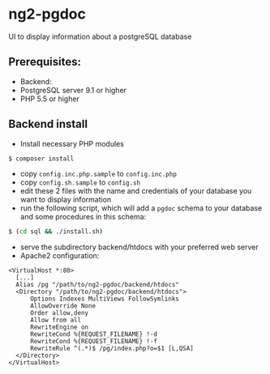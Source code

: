 # ng2-pgdoc
UI to display information about a postgreSQL database 

## Prerequisites:

- Backend:
 - PostgreSQL server 9.1 or higher
 - PHP 5.5 or higher

## Backend install

- Install necessary PHP modules
```sh
$ composer install
```

- copy `config.inc.php.sample` to `config.inc.php`
- copy `config.sh.sample` to `config.sh`
- edit these 2 files with the name and credentials of your database you want to display information
- run the following script, which will add a `pgdoc` schema to your database and some procedures in this schema:

```sh
$ (cd sql && ./install.sh)
```
- serve the subdirectory backend/htdocs with your preferred web server
- Apache2 configuration:
```
<VirtualHost *:80>
  [...]
  Alias /pg "/path/to/ng2-pgdoc/backend/htdocs"
  <Directory "/path/to/ng2-pgdoc/backend/htdocs">
      Options Indexes MultiViews FollowSymlinks
      AllowOverride None
      Order allow,deny
      Allow from all
      RewriteEngine on
      RewriteCond %{REQUEST_FILENAME} !-d
      RewriteCond %{REQUEST_FILENAME} !-f
      RewriteRule ^(.*)$ /pg/index.php?o=$1 [L,QSA]
  </Directory>
</VirtualHost>
```

